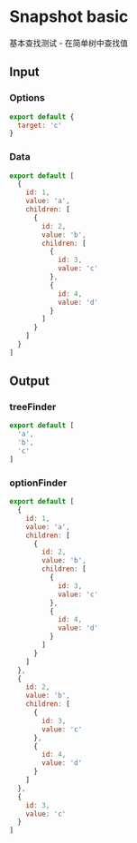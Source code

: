 # Snapshot basic

基本查找测试 - 在简单树中查找值

## Input

### Options
```js
export default {
  target: 'c'
}
```

### Data
```js
export default [
  {
    id: 1,
    value: 'a',
    children: [
      {
        id: 2,
        value: 'b',
        children: [
          {
            id: 3,
            value: 'c'
          },
          {
            id: 4,
            value: 'd'
          }
        ]
      }
    ]
  }
]
```

## Output

### treeFinder
```js
export default [
  'a',
  'b',
  'c'
]
```

### optionFinder
```js
export default [
  {
    id: 1,
    value: 'a',
    children: [
      {
        id: 2,
        value: 'b',
        children: [
          {
            id: 3,
            value: 'c'
          },
          {
            id: 4,
            value: 'd'
          }
        ]
      }
    ]
  },
  {
    id: 2,
    value: 'b',
    children: [
      {
        id: 3,
        value: 'c'
      },
      {
        id: 4,
        value: 'd'
      }
    ]
  },
  {
    id: 3,
    value: 'c'
  }
]
```
